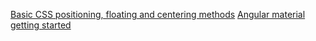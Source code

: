 [Basic CSS positioning, floating and centering methods](cssPositioning.md)
[Angular material getting started](AngularMaterial.md)
